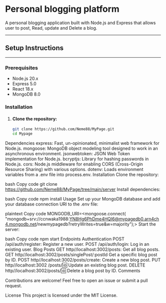 # Personal blogging platform
A personal blogging application built with Node.js and Express that allows user to post, Read, update and Delete a blog.


---

## Setup Instructions


---


### Prerequisites
- Node.js 20.x
- Express 5.0
- React 18.x
- MongoDB 8.0

### Installation

   1. #### Clone the repository:
      ```bash 
      git clone https://github.com/Neme88/MyPage.git
      cd Mypage
      ```



Dependencies
express: Fast, un-opinionated, minimalist web framework for Node.js.
mongoose: MongoDB object modeling tool designed to work in an asynchronous environment.
jsonwebtoken: JSON Web Token implementation for Node.js.
bcryptjs: Library for hashing passwords in Node.js.
cors: Node.js middleware for enabling CORS (Cross-Origin Resource Sharing) with various options.
dotenv: Loads environment variables from a .env file into process.env.
Installation
Clone the repository:

bash
Copy code
git clone <https://github.com/Neme88/MyPage/tree/main/server>
Install dependencies:

bash
Copy code
npm install
Usage
Set up your MongoDB database and add your database connection URI to the .env file:

plaintext
Copy code
MONGODB_URI=<mongoose.connect( "mongodb+srv://ccnwaka1988:YN8Hg6PhDme4HQI6@mypagedb0.arn4ch4.mongodb.net/newmypagedb?retryWrites=true&w=majority");>
Start the server:

bash
Copy code
npm start
Endpoints
Authentication
POST /api/auth/register: Register a new user.
POST /api/auth/login: Log in an existing user.
Blog Posts
GET http//localhost:3002/posts: Get all blog posts.
GET http//localhost:3002/posts/singlePost/:postId Get a specific blog post by ID.
POST http//localhost:3002/posts/create: Create a new blog post.
PUT http//localhost:3002 /posts/:id: Update an existing blog post.
DELETE http//localhost:3002/posts/:id: Delete a blog post by ID.
Comments

Contributions are welcome! Feel free to open an issue or submit a pull request.

License
This project is licensed under the MIT License.






